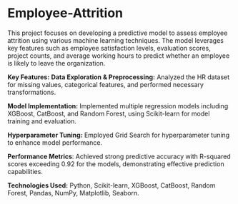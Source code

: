 # Employee-Attrition

This project focuses on developing a predictive model to assess employee attrition using various machine learning techniques. The model leverages key features such as employee satisfaction levels, evaluation scores, project counts, and average working hours to predict whether an employee is likely to leave the organization.

**Key Features:**
**Data Exploration & Preprocessing:** Analyzed the HR dataset for missing values, categorical features, and performed necessary transformations.

**Model Implementation:** Implemented multiple regression models including XGBoost, CatBoost, and Random Forest, using Scikit-learn for model training and evaluation.

**Hyperparameter Tuning:** Employed Grid Search for hyperparameter tuning to enhance model performance.

**Performance Metrics**: Achieved strong predictive accuracy with R-squared scores exceeding 0.92 for the models, demonstrating effective prediction capabilities.

**Technologies Used:** Python, Scikit-learn, XGBoost, CatBoost, Random Forest, Pandas, NumPy, Matplotlib, Seaborn.
